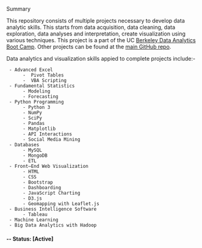 
Summary 

This repository consists of multiple projects necessary to develop data analytic skills. This starts from data acquisition, data cleaning, data exploration, data analyses and interpretation, create visualization using various techniques. 
This project is a part of the UC [Berkeley Data Analytics Boot Camp](https://bootcamp.berkeley.edu/data/).  Other projects can be found at the [main GitHub repo](https://github.com/Emaway?tab=repositories).

Data analytics and visualization skills appied to complete projects include:-

     - Advanced Excel
          -  Pivot Tables
          -  VBA Scripting
     - Fundamental Statistics
          - Modeling
          - Forecasting
     - Python Programming
          - Python 3
          - NumPy
          - SciPy 
          - Pandas
          - Matplotlib
          - API Interactions
          - Social Media Mining
     - Databases
          - MySQL
          - MongoDB
          - ETL
     - Front–End Web Visualization
          - HTML
          - CSS
          - Bootstrap
          - Dashboarding
          - JavaScript Charting
          - D3.js
          - Geomapping with Leaflet.js
     - Business Intelligence Software
          - Tableau
     - Machine Learning 
     - Big Data Analytics with Hadoop

#### -- Status: [Active]
